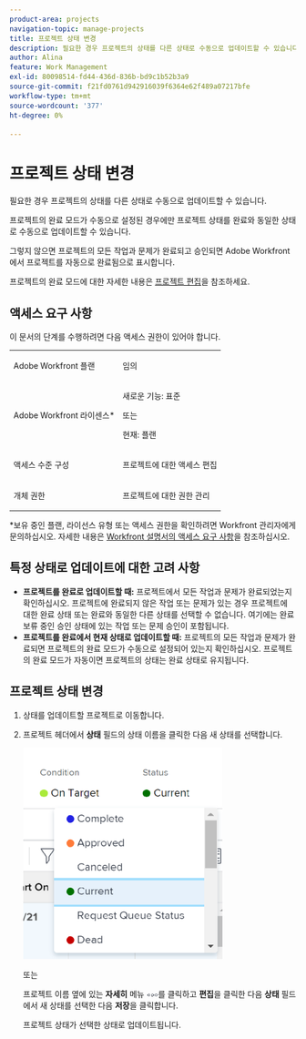 ```yaml
---
product-area: projects
navigation-topic: manage-projects
title: 프로젝트 상태 변경
description: 필요한 경우 프로젝트의 상태를 다른 상태로 수동으로 업데이트할 수 있습니다. 프로젝트의 완료 모드가 수동으로 설정된 경우에만 프로젝트 상태를 완료와 동일한 상태로 수동으로 업데이트할 수 있습니다.
author: Alina
feature: Work Management
exl-id: 80098514-fd44-436d-836b-bd9c1b52b3a9
source-git-commit: f21fd0761d942916039f6364e62f489a07217bfe
workflow-type: tm+mt
source-wordcount: '377'
ht-degree: 0%

---
```


# 프로젝트 상태 변경

<!--Audited: 02/2024-->

필요한 경우 프로젝트의 상태를 다른 상태로 수동으로 업데이트할 수 있습니다.

프로젝트의 완료 모드가 수동으로 설정된 경우에만 프로젝트 상태를 완료와 동일한 상태로 수동으로 업데이트할 수 있습니다.

그렇지 않으면 프로젝트의 모든 작업과 문제가 완료되고 승인되면 Adobe Workfront에서 프로젝트를 자동으로 완료됨으로 표시합니다.

프로젝트의 완료 모드에 대한 자세한 내용은 [프로젝트 편집](/help/quicksilver/manage-work/projects/manage-projects/edit-projects.md)을 참조하세요.

## 액세스 요구 사항

이 문서의 단계를 수행하려면 다음 액세스 권한이 있어야 합니다.

<table style="table-layout:auto"> 
 <col> 
 <col> 
 <tbody> 
  <tr> 
   <td role="rowheader">Adobe Workfront 플랜</td> 
   <td> <p>임의</p> </td> 
  </tr> 
  <tr> 
   <td role="rowheader">Adobe Workfront 라이센스*</td> 
   <td> <p>새로운 기능: 표준 </p> 
   또는
   <p>현재: 플랜 </p>
   </td> 
  </tr> 
  <tr> 
   <td role="rowheader">액세스 수준 구성</td> 
   <td> <p>프로젝트에 대한 액세스 편집</p> </td> 
  </tr> 
  <tr> 
   <td role="rowheader">개체 권한</td> 
   <td> <p>프로젝트에 대한 권한 관리</p> </td> 
  </tr> 
 </tbody> 
</table>

&#42;보유 중인 플랜, 라이선스 유형 또는 액세스 권한을 확인하려면 Workfront 관리자에게 문의하십시오. 자세한 내용은 [Workfront 설명서의 액세스 요구 사항](/help/quicksilver/administration-and-setup/add-users/access-levels-and-object-permissions/access-level-requirements-in-documentation.md)을 참조하십시오.

## 특정 상태로 업데이트에 대한 고려 사항

* **프로젝트를 완료로 업데이트할 때:** 프로젝트에서 모든 작업과 문제가 완료되었는지 확인하십시오. 프로젝트에 완료되지 않은 작업 또는 문제가 있는 경우 프로젝트에 대한 완료 상태 또는 완료와 동일한 다른 상태를 선택할 수 없습니다. 여기에는 완료 보류 중인 승인 상태에 있는 작업 또는 문제 승인이 포함됩니다.
* **프로젝트를 완료에서 현재 상태로 업데이트할 때:** 프로젝트의 모든 작업과 문제가 완료되면 프로젝트의 완료 모드가 수동으로 설정되어 있는지 확인하십시오. 프로젝트의 완료 모드가 자동이면 프로젝트의 상태는 완료 상태로 유지됩니다.

## 프로젝트 상태 변경

1. 상태를 업데이트할 프로젝트로 이동합니다.
1. 프로젝트 헤더에서 **상태** 필드의 상태 이름을 클릭한 다음 새 상태를 선택합니다.

   ![프로젝트 상태 변경](assets/change-project-status-in-header-drop-down-nwe-350x371.png)

   또는

   프로젝트 이름 옆에 있는 **자세히** 메뉴 ![추가 메뉴](assets/qs-more-menu.png)를 클릭하고 **편집**&#x200B;을 클릭한 다음 **상태** 필드에서 새 상태를 선택한 다음 **저장**&#x200B;을 클릭합니다.

   프로젝트 상태가 선택한 상태로 업데이트됩니다.
